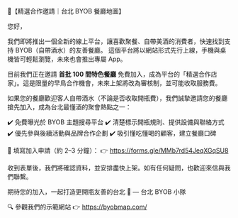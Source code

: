 📣【精選合作邀請｜台北 BYOB 餐廳地圖】

您好，

我們即將推出一個全新的線上平台，讓喜歡聚餐、自帶美酒的消費者，快速找到支持 BYOB（自帶酒水）的友善餐廳。
這個平台將以網站形式先行上線，手機與桌機皆可輕鬆瀏覽，未來也會推出專屬 App。

目前我們正在邀請 **首批 100 間特色餐廳** 免費加入，成為平台的「精選合作店家」。這是限量的早鳥合作機會，未來上架將改為審核制，並可能收取服務費。

如果您的餐廳歡迎客人自帶酒水（不論是否收取開瓶費），我們誠摯邀請您的餐廳搶先加入，成為台北最懂酒的聚會熱點之一：

✔️ 免費曝光於 BYOB 主題搜尋平台
✔️ 清楚標示開瓶規則、提供設備與聯絡方式
✔️ 優先參與後續活動與品牌合作企劃
✔️ 吸引懂吃懂喝的顧客，建立餐廳口碑

📌 填寫加入申請（約 2–3 分鐘）：
👉 https://forms.gle/MMb7rd54JeqXGqSU8

收到表單後，我們將確認資料，並安排盡快上架。如有任何疑問，也歡迎來信與我們聯繫。

期待您的加入，一起打造更開瓶友善的台北 🌟
— 台北 BYOB 小隊

🔍 參觀我們的示範網站 👉 https://byobmap.com/
